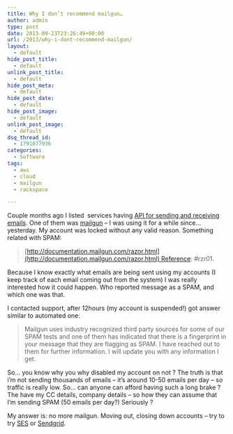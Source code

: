 ```yaml
---
title: Why I don’t recommend mailgun…
author: admin
type: post
date: 2013-09-23T23:26:49+00:00
url: /2013/why-i-dont-recommend-mailgun/
layout:
  - default
hide_post_title:
  - default
unlink_post_title:
  - default
hide_post_meta:
  - default
hide_post_date:
  - default
hide_post_image:
  - default
unlink_post_image:
  - default
dsq_thread_id:
  - 1791077936
categories:
  - Software
tags:
  - aws
  - cloud
  - mailgun
  - rackspace

---
```

Couple months ago I listed  services having [API for sending and receiving emails][1]. One of them was [mailgun](http://www.mailgun.com/) &#8211; I was using it for a while since&#8230; yesterday. My account was locked without any valid reason. Something related with SPAM:

> [http://documentation.mailgun.com/razor.html](http://documentation.mailgun.com/razor.html) Reference: #rzr01.

Because I know exactly what emails are being sent using my accounts (I keep track of each email coming out from the system) I was really interested how it could happen. Who reported message as a SPAM, and which one was that.

I contacted support, after 12hours (my account is suspended!) got answer similar to automated one:

> Mailgun uses industry recognized third party sources for some of our SPAM tests and one of them has indicated that there is a fingerprint in your message that they are flagging as SPAM. I have reached out to them for further information. I will update you with any information I get.

So&#8230; you know why you why disabled my account on not ? The truth is that i&#8217;m not sending thousands of emails &#8211; it&#8217;s around 10-50 emails per day &#8211; so traffic is really low. So&#8230; can anyone can afford having such a long brake ? The have my CC details, company details &#8211; so how they can assume that I&#8217;m sending SPAM (50 emails per day?) Seriously ?

My answer is: no more mailgun. Moving out, closing down accounts &#8211; try to try [SES](http://aws.amazon.com/ses/) or [Sendgrid](http://sendgrid.com/).

 [1]: /2013/send-and-receive-emails-via-api/ "Send and receive emails via API"